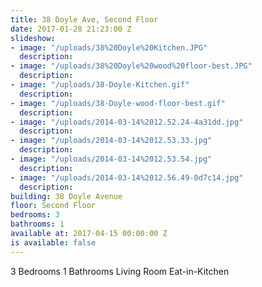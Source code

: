 ```yaml
---
title: 38 Doyle Ave, Second Floor
date: 2017-01-28 21:23:00 Z
slideshow:
- image: "/uploads/38%20Doyle%20Kitchen.JPG"
  description: 
- image: "/uploads/38%20Doyle%20wood%20floor-best.JPG"
  description: 
- image: "/uploads/38-Doyle-Kitchen.gif"
  description: 
- image: "/uploads/38-Doyle-wood-floor-best.gif"
  description: 
- image: "/uploads/2014-03-14%2012.52.24-4a31dd.jpg"
  description: 
- image: "/uploads/2014-03-14%2012.53.33.jpg"
  description: 
- image: "/uploads/2014-03-14%2012.53.54.jpg"
  description: 
- image: "/uploads/2014-03-14%2012.56.49-0d7c14.jpg"
  description: 
building: 38 Doyle Avenue
floor: Second Floor
bedrooms: 3
bathrooms: 1
available at: 2017-04-15 00:00:00 Z
is available: false
---
```


3 Bedrooms
1 Bathrooms
Living Room
Eat-in-Kitchen
